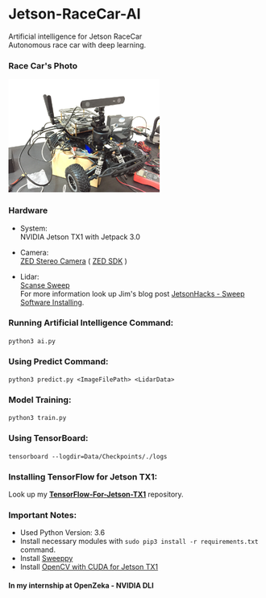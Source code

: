 # Jetson-RaceCar-AI
Artificial intelligence for Jetson RaceCar<br/>
Autonomous race car with deep learning.

### Race Car's Photo<br/>
<img src="Data/cars_photo.jpg" width="300">

### Hardware
+ System:<br/>
NVIDIA Jetson TX1 with Jetpack 3.0

+ Camera:<br/>
[ZED Stereo Camera](https://www.stereolabs.com) ( [ZED SDK](https://www.stereolabs.com/developers/) )

+ Lidar:<br/>
[Scanse Sweep](http://scanse.io)<br/>
For more information look up Jim's blog post [JetsonHacks - Sweep Software Installing](http://www.jetsonhacks.com/2017/06/06/scanse-sweep-lidar-software-install/).

### Running Artificial Intelligence Command:
`python3 ai.py`

### Using Predict Command:
`python3 predict.py <ImageFilePath> <LidarData>`

### Model Training:
`python3 train.py`

### Using TensorBoard:
`tensorboard --logdir=Data/Checkpoints/./logs`

### Installing TensorFlow for Jetson TX1:
Look up my <b>[TensorFlow-For-Jetson-TX1](https://github.com/ardamavi/TensorFlow-For-Jetson-TX1)</b> repository.

### Important Notes:
- Used Python Version: 3.6
- Install necessary modules with `sudo pip3 install -r requirements.txt` command.
- Install [Sweeppy](https://github.com/scanse/sweep-sdk/tree/master/sweeppy)
- Install [OpenCV with CUDA for Jetson TX1](http://docs.opencv.org/3.2.0/d6/d15/tutorial_building_tegra_cuda.html)

#### In my internship at OpenZeka - NVIDIA DLI
